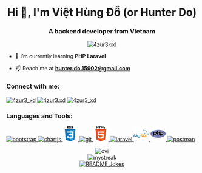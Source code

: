 <h1 align="center">Hi 👋, I'm Việt Hùng Đỗ (or Hunter Do)</h1>
<h3 align="center">A backend developer from Vietnam</h3>

<p align="center"> <a href="https://github.com/ryo-ma/github-profile-trophy"><img src="https://github-profile-trophy.vercel.app/?username=4zur3-xd&theme=juicyfresh" alt="4zur3-xd" /></a> </p>


- 🌱 I’m currently learning **PHP Laravel**

- 📫 Reach me at **hunter.do.15902@gmail.com**

<h3 align="left">Connect with me:</h3>
<p align="left">
<a href="https://x.com/4zur3_xd" target="blank"><img align="center" src="https://img.freepik.com/free-vector/new-2023-twitter-logo-x-icon-design_1017-45418.jpg" alt="4zur3_xd" height="35" width="35" /></a>
<a href="https://fb.com/4zur3.xd" target="blank"><img align="center" src="https://raw.githubusercontent.com/rahuldkjain/github-profile-readme-generator/master/src/images/icons/Social/facebook.svg" alt="4zur3.xd" height="30" width="40" /></a>
<a href="https://instagram.com/4zur3_xd" target="blank"><img align="center" src="https://raw.githubusercontent.com/rahuldkjain/github-profile-readme-generator/master/src/images/icons/Social/instagram.svg" alt="4zur3_xd" height="30" width="40" /></a>
</p>

<h3 align="left">Languages and Tools:</h3>
<p align="left"> <a href="https://getbootstrap.com" target="_blank" rel="noreferrer"> <img src="https://upload.wikimedia.org/wikipedia/commons/thumb/b/b2/Bootstrap_logo.svg/2560px-Bootstrap_logo.svg.png" alt="bootstrap" width="40" height="35"/> </a> <a href="https://www.chartjs.org" target="_blank" rel="noreferrer"> <img src="https://www.chartjs.org/media/logo-title.svg" alt="chartjs" width="40" height="40"/> </a> <a href="https://www.w3schools.com/css/" target="_blank" rel="noreferrer"> <img src="https://raw.githubusercontent.com/devicons/devicon/master/icons/css3/css3-original-wordmark.svg" alt="css3" width="40" height="40"/> </a> <a href="https://git-scm.com/" target="_blank" rel="noreferrer"> <img src="https://www.vectorlogo.zone/logos/git-scm/git-scm-icon.svg" alt="git" width="40" height="40"/> </a> <a href="https://www.w3.org/html/" target="_blank" rel="noreferrer"> <img src="https://raw.githubusercontent.com/devicons/devicon/master/icons/html5/html5-original-wordmark.svg" alt="html5" width="40" height="40"/> </a> <a href="https://laravel.com/" target="_blank" rel="noreferrer"> <img src="https://static-00.iconduck.com/assets.00/laravel-icon-497x512-uwybstke.png" alt="laravel" width="40" height="40"/> </a> <a href="https://www.mysql.com/" target="_blank" rel="noreferrer"> <img src="https://raw.githubusercontent.com/devicons/devicon/master/icons/mysql/mysql-original-wordmark.svg" alt="mysql" width="40" height="40"/> </a> <a href="https://www.php.net" target="_blank" rel="noreferrer"> <img src="https://raw.githubusercontent.com/devicons/devicon/master/icons/php/php-original.svg" alt="php" width="40" height="40"/> </a> <a href="https://postman.com" target="_blank" rel="noreferrer"> <img src="https://www.vectorlogo.zone/logos/getpostman/getpostman-icon.svg" alt="postman" width="40" height="40"/> </a> </p>

<p align="center">
  <img src="https://github-readme-stats.vercel.app/api/top-langs?username=4zur3-xd&show_icons=true&locale=en&layout=compact&theme=chartreuse-dark" alt="ovi" />
  <br>
  <img src="https://github-readme-streak-stats.herokuapp.com/?user=4zur3-xd&theme=tokyonight" alt="mystreak"/>
  <br>
  <a href="https://readme-jokes.vercel.app"><img src="https://readme-jokes.vercel.app/api" alt="README Jokes"></a>
</p>

